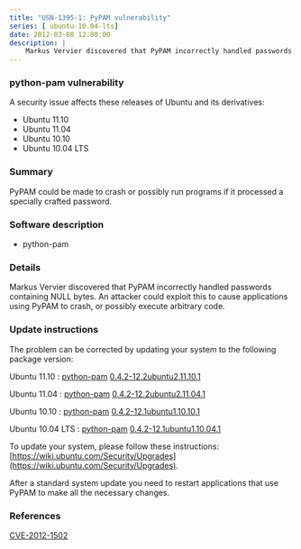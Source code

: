 ```yaml
---
title: "USN-1395-1: PyPAM vulnerability"
series: [ ubuntu-10.04-lts]
date: 2012-03-08 12:00:00
description: |
    Markus Vervier discovered that PyPAM incorrectly handled passwords containing NULL bytes. An attacker could exploit this to cause applications using PyPAM to crash, or possibly execute arbitrary code. 
--- 
```

 
 


### python-pam vulnerability

A security issue affects these releases of Ubuntu and its derivatives:

* Ubuntu 11.10
* Ubuntu 11.04
* Ubuntu 10.10
* Ubuntu 10.04 LTS

### Summary

PyPAM could be made to crash or possibly run programs if it processed a specially crafted password.

### Software description

* python-pam 

### Details

Markus Vervier discovered that PyPAM incorrectly handled passwords containing NULL bytes. An attacker could exploit this to cause applications using PyPAM to crash, or possibly execute arbitrary code. 

### Update instructions

The problem can be corrected by updating your system to the following package version:

Ubuntu 11.10
 : [python-pam](https://launchpad.net/ubuntu/+source/python-pam) <span> [0.4.2-12.2ubuntu2.11.10.1](https://launchpad.net/ubuntu/+source/python-pam/0.4.2-12.2ubuntu2.11.10.1) </span> 

Ubuntu 11.04
 : [python-pam](https://launchpad.net/ubuntu/+source/python-pam) <span> [0.4.2-12.2ubuntu2.11.04.1](https://launchpad.net/ubuntu/+source/python-pam/0.4.2-12.2ubuntu2.11.04.1) </span> 

Ubuntu 10.10
 : [python-pam](https://launchpad.net/ubuntu/+source/python-pam) <span> [0.4.2-12.1ubuntu1.10.10.1](https://launchpad.net/ubuntu/+source/python-pam/0.4.2-12.1ubuntu1.10.10.1) </span> 

Ubuntu 10.04 LTS
 : [python-pam](https://launchpad.net/ubuntu/+source/python-pam) <span> [0.4.2-12.1ubuntu1.10.04.1](https://launchpad.net/ubuntu/+source/python-pam/0.4.2-12.1ubuntu1.10.04.1) </span> 

To update your system, please follow these instructions: [https://wiki.ubuntu.com/Security/Upgrades](https://wiki.ubuntu.com/Security/Upgrades).

After a standard system update you need to restart applications that use PyPAM to make all the necessary changes. 

### References

 
 [CVE-2012-1502](http://people.ubuntu.com/~ubuntu-security/cve/CVE-2012-1502)
 

